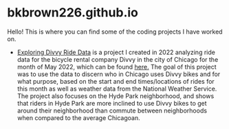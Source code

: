 # bkbrown226.github.io

Hello! This is where you can find some of the coding projects I have worked on.

* [Exploring Divvy Ride Data](https://github.com/bkbrown226/bkbrown226.github.io/tree/main/Analyzing%20Divvy%20Ride%20Data) is a project I created in 2022 analyzing ride data for the bicycle rental company Divvy in the city of Chicago for the month of May 2022, which can be found [here.](https://divvy-tripdata.s3.amazonaws.com/index.html) The goal of this project was to use the data to discern who in Chicago uses Divvy bikes and for what purpose, based on the start and end times/locations of rides for this month as well as weather data from the National Weather Service. The project also focuses on the Hyde Park neighborhood, and shows that riders in Hyde Park are more inclined to use Divvy bikes to get around their neighborhood than commute between neighborhoods when compared to the average Chicagoan.
